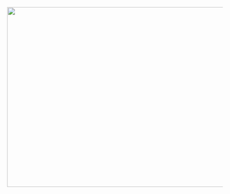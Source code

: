 <img src = "https://user-images.githubusercontent.com/42295478/97403999-70544080-1906-11eb-8db3-cf7d583e8ae1.gif" height = "420" width = "1000">
 
